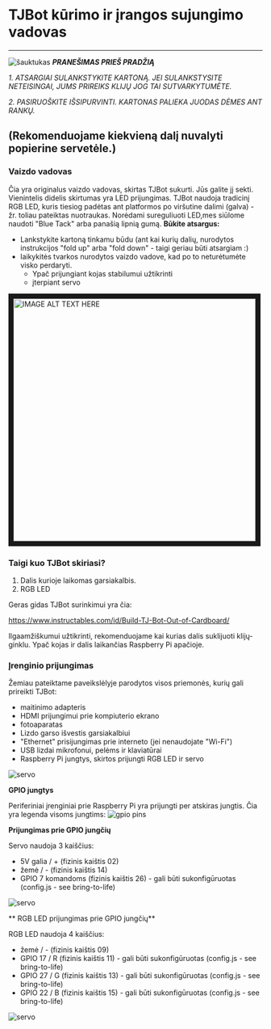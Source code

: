 # TJBot kūrimo ir įrangos sujungimo vadovas

---
![šauktukas](https://raw.githubusercontent.com/tjbotcz/manuals/master/images/exclamation.png) _**PRANEŠIMAS PRIEŠ PRADŽIĄ**_ 

 _1. ATSARGIAI SULANKSTYKITE KARTONĄ. JEI SULANKSTYSITE NETEISINGAI, JUMS PRIREIKS KLIJŲ JOG TAI SUTVARKYTUMĖTE._
 
 _2. PASIRUOŠKITE IŠSIPURVINTI. KARTONAS PALIEKA JUODAS DĖMES ANT RANKŲ._

(Rekomenduojame kiekvieną dalį nuvalyti popierine servetėle.)
---

### Vaizdo vadovas
Čia yra originalus vaizdo vadovas, skirtas TJBot sukurti. Jūs galite jį sekti. Vienintelis  didelis skirtumas yra LED prijungimas. TJBot naudoja tradicinį RGB LED, kuris tiesiog padėtas ant platformos po viršutine dalimi (galva) - žr. toliau pateiktas nuotraukas. Norėdami sureguliuoti LED,mes siūlome naudoti "Blue Tack" arba panašią lipnią gumą.
**Būkite atsargus:**
* Lankstykite kartoną tinkamu būdu (ant kai kurių dalių, nurodytos instrukcijos "fold up" arba "fold down" - taigi geriau būti atsargiam :)
* laikykitės tvarkos nurodytos vaizdo vadove, kad po to neturėtumėte visko perdaryti.
  * Ypač prijungiant kojas stabilumui užtikrinti
  * įterpiant servo


<a href="http://www.youtube.com/watch?feature=player_embedded&v=bLt3Cf2Ui3o" target="_blank"><img src="http://img.youtube.com/vi/bLt3Cf2Ui3o/0.jpg" alt="IMAGE ALT TEXT HERE" width="480" border="10" /></a>

### Taigi kuo TJBot skiriasi?

1. Dalis kurioje laikomas garsiakalbis.
2. RGB LED

Geras gidas TJBot surinkimui yra čia:

https://www.instructables.com/id/Build-TJ-Bot-Out-of-Cardboard/

Ilgaamžiškumui užtikrinti, rekomenduojame kai kurias dalis suklijuoti klijų-ginklu. Ypač kojas ir dalis laikančias Raspberry Pi apačioje.

### Įrenginio prijungimas

Žemiau pateiktame paveikslėlyje parodytos visos priemonės, kurių gali prireikti TJBot:
* maitinimo adapteris
* HDMI prijungimui prie kompiuterio ekrano
* fotoaparatas
* Lizdo garso išvestis garsiakalbiui
* "Ethernet" prisijungimas prie interneto (jei nenaudojate "Wi-Fi")
* USB lizdai mikrofonui, pelėms ir klaviatūrai
* Raspberry Pi jungtys, skirtos prijungti RGB LED ir servo


![servo](https://raw.githubusercontent.com/tjbotcz/manuals/master/images/rpi-connect.jpg)


**GPIO jungtys**

Periferiniai įrenginiai prie Raspberry Pi yra prijungti per atskiras jungtis. Čia yra legenda visoms jungtims:
![gpio pins](https://raw.githubusercontent.com/tjbotcz/manuals/master/images/rpi_pins.png)


**Prijungimas prie GPIO jungčių**

Servo naudoja 3 kaiščius:
* 5V galia / + (fizinis kaištis 02)
* žemė / - (fizinis kaištis 14)
* GPIO 7 komandoms (fizinis kaištis 26) - gali būti sukonfigūruotas (config.js - see bring-to-life)


![servo](https://raw.githubusercontent.com/tjbotcz/manuals/master/images/hw-servo.jpg)


** RGB LED prijungimas prie GPIO jungčių**

RGB LED naudoja 4 kaiščius:
* žemė / - (fizinis kaištis 09)
* GPIO 17 / R (fizinis kaištis 11) - gali būti sukonfigūruotas (config.js - see bring-to-life)
* GPIO 27 / G (fizinis kaištis 13) - gali būti sukonfigūruotas (config.js - see bring-to-life)
* GPIO 22 / B (fizinis kaištis 15) - gali būti sukonfigūruotas (config.js - see bring-to-life)

![servo](https://raw.githubusercontent.com/tjbotcz/manuals/master/images/hw-rgbled.jpg)


